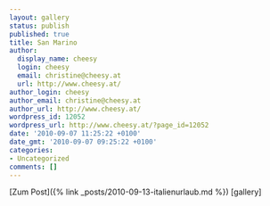 ```yaml
---
layout: gallery
status: publish
published: true
title: San Marino
author:
  display_name: cheesy
  login: cheesy
  email: christine@cheesy.at
  url: http://www.cheesy.at/
author_login: cheesy
author_email: christine@cheesy.at
author_url: http://www.cheesy.at/
wordpress_id: 12052
wordpress_url: http://www.cheesy.at/?page_id=12052
date: '2010-09-07 11:25:22 +0100'
date_gmt: '2010-09-07 09:25:22 +0100'
categories:
- Uncategorized
comments: []
---
```


[Zum Post]({% link _posts/2010-09-13-italienurlaub.md %})
[gallery]<!--:-->
